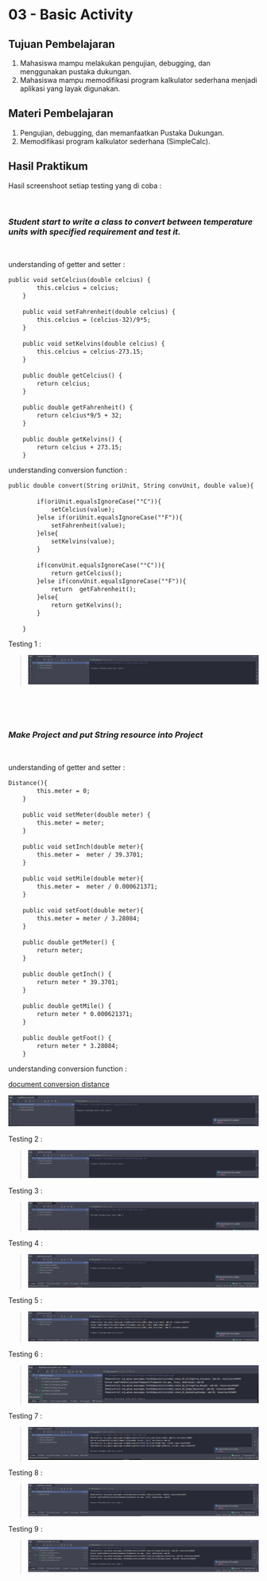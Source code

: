 # 03 - Basic Activity

## Tujuan Pembelajaran

1. Mahasiswa mampu melakukan pengujian, debugging, dan menggunakan pustaka dukungan.
2. Mahasiswa mampu memodifikasi program kalkulator sederhana menjadi aplikasi yang layak digunakan.

## Materi Pembelajaran
1. Pengujian, debugging, dan memanfaatkan Pustaka Dukungan.
2. Memodifikasi program kalkulator sederhana (SimpleCalc).
   
## Hasil Praktikum

Hasil screenshoot setiap testing yang di coba :


<br/>

### *Student start to write a class to convert between temperature units with specified requirement and test it.*

<br/>

understanding of getter and setter :
```
public void setCelcius(double celcius) {
        this.celcius = celcius;
    }

    public void setFahrenheit(double celcius) {
        this.celcius = (celcius-32)/9*5;
    }

    public void setKelvins(double celcius) {
        this.celcius = celcius-273.15;
    }

    public double getCelcius() {
        return celcius;
    }

    public double getFahrenheit() {
        return celcius*9/5 + 32;
    }

    public double getKelvins() {
        return celcius + 273.15;
    }
```

understanding conversion function :
```
public double convert(String oriUnit, String convUnit, double value){

        if(oriUnit.equalsIgnoreCase("°C")){
            setCelcius(value);
        }else if(oriUnit.equalsIgnoreCase("°F")){
            setFahrenheit(value);
        }else{
            setKelvins(value);
        }

        if(convUnit.equalsIgnoreCase("°C")){
            return getCelcius();
        }else if(convUnit.equalsIgnoreCase("°F")){
            return  getFahrenheit();
        }else{
            return getKelvins();
        }

    }
```

Testing 1 :

>![2](img/Screenshot_1.png)

<br/> <br/> <br/>

### *Make Project and put String resource into Project*

<br/>

understanding of getter and setter :
```
Distance(){
        this.meter = 0;
    }

    public void setMeter(double meter) {
        this.meter = meter;
    }

    public void setInch(double meter){
        this.meter =  meter / 39.3701;
    }

    public void setMile(double meter){
        this.meter =  meter / 0.000621371;
    }

    public void setFoot(double meter){
        this.meter = meter / 3.28084;
    }

    public double getMeter() {
        return meter;
    }

    public double getInch() {
        return meter * 39.3701;
    }

    public double getMile() {
        return meter * 0.000621371;
    }

    public double getFoot() {
        return meter * 3.28084;
    }
```

understanding conversion function :

[document conversion distance](../../src/03.Aplas_B1/dummy/app/src/main/java/org/aplas/basicappx/Distance.java)

![2](img/Screenshot_2.png)

Testing 2 :

>![2](img/Screenshot_2.png)


Testing 3 :

>![2](img/Screenshot_3.png)


Testing 4 :

>![2](img/Screenshot_4.png)


Testing 5 :

>![2](img/Screenshot_5.png)


Testing 6 :

>![2](img/Screenshot_6.png)


Testing 7 :

>![2](img/Screenshot_7.png)


Testing 8 :

>![2](img/Screenshot_8.png)


Testing 9 :

>![2](img/Screenshot_9.png)




